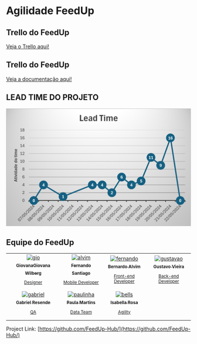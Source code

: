 # Agilidade FeedUp 
## Trello do FeedUp

[Veja o Trello aqui!](https://trello.com/b/KL3OBNlr/planejamento-feedup)

## Trello do FeedUp

[Veja a documentação aqui!](DocumentaçãodoProjeto-Agilidade.pdf)

## LEAD TIME DO PROJETO
<img src="lead time.png"/>


<!-- Squad -->
## Equipe do FeedUp

<table>
  <tr>
    <td align="center">
      <a href="https://github.com/*/">
        <img src="https://lh3.googleusercontent.com/a-/ALV-UjWbWkxBzHdWuMEIrCABVhJaXJHIZ2ZO2Id7yGdSbkyBOJQ7r6-N=s64-p-k-rw-no" width="100px;" alt="gio"/><br>
        <sub>
          <b>GiovanaGiovana Wilberg</b>
          <p>Designer</p>
        </sub>
      </a>
    </td>
    <td align="center">
      <a href="https://github.com/fsaantiago/">
        <img src="https://avatars.githubusercontent.com/u/105754273?v=4" width="100px;" alt="alvim"/><br>
        <sub>
          <b>Fernando Santiago</b>
          <p>Mobile Developer</p>
        </sub>
      </a>
    </td>
    <td align="center">
      <a href="https://github.com/alvimdev/">
        <img src="https://avatars.githubusercontent.com/u/83983141?v=4" width="100px;" alt="fernando"/><br>
        <sub>
          <b>Bernardo Alvim</b>
          <p>Front-end Developer</p>
        </sub>
      </a>
    </td>
    <td align="center">
      <a href="https://github.com/GustavoJVvieira/">
        <img src="https://avatars.githubusercontent.com/u/164119202?v=4" width="100px;" alt="gustavao"/><br>
        <sub>
          <b>Gustavo Vieira</b>
          <p>Back-end Developer</p>
        </sub>
      </a>
    </td>
  </tr>
  <tr>
    <td align="center">
      <a href="https://github.com/gnvr29/">
        <img src="https://avatars.githubusercontent.com/u/62761033?v=4" width="100px;" alt="gabriel"/><br>
        <sub>
          <b>Gabriel Resende</b>
          <p>QA</p>
        </sub>
      </a>
    </td>
    <td align="center">
      <a href="https://github.com/Morinian">
        <img src="https://avatars.githubusercontent.com/u/83657190?v=4" width="100px;" alt="paulinha"/><br>
        <sub>
          <b>Paula Martins</b>
          <p>Data Team</p>
        </sub>
      </a>
    </td>
    <td align="center">
      <a href="https://github.com/*/">
        <img src="https://lh3.googleusercontent.com/a-/ALV-UjXalDhFLno7gB1M-UyTTzgowKRKi3t11aaprLDd-CCFTp_iFct2=s40-p" width="100px;" alt="bells"/><br>
        <sub>
          <b>Isabella Rosa</b>
          <p>Agility</p>
        </sub>
      </a>
    </td>
  </tr>
</table>

Project Link: [https://github.com/FeedUp-Hub/](https://github.com/FeedUp-Hub/)
